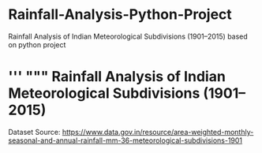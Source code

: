 # Rainfall-Analysis-Python-Project
Rainfall Analysis of Indian Meteorological Subdivisions (1901–2015) based on python project

'''
"""
Rainfall Analysis of Indian Meteorological Subdivisions (1901–2015)
====================================================================

Dataset Source:
https://www.data.gov.in/resource/area-weighted-monthly-seasonal-and-annual-rainfall-mm-36-meteorological-subdivisions-1901
